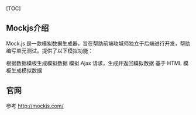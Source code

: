﻿[TOC]
## Mockjs介绍
Mock.js 是一款模拟数据生成器，旨在帮助前端攻城师独立于后端进行开发，帮助编写单元测试。提供了以下模拟功能：

根据数据模板生成模拟数据
模拟 Ajax 请求，生成并返回模拟数据
基于 HTML 模板生成模拟数据

## 官网
参考 http://mockjs.com/
